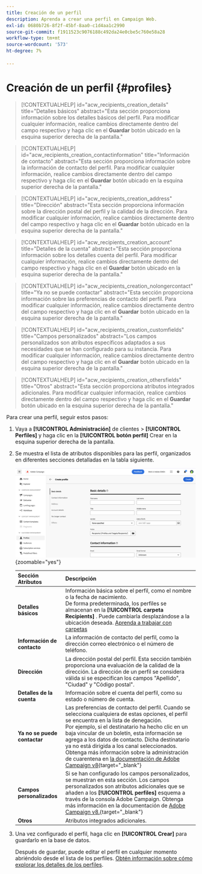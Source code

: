 ```yaml
---
title: Creación de un perfil
description: Aprenda a crear una perfil en Campaign Web.
exl-id: 0680b726-8f2f-45bf-8aa0-c1d4aa1c2990
source-git-commit: f1911523c9076188c492da24e0cbe5c760e58a28
workflow-type: tm+mt
source-wordcount: '573'
ht-degree: 7%

---
```


# Creación de un perfil {#profiles}

>[!CONTEXTUALHELP]
>id="acw_recipients_creation_details"
>title="Detalles básicos"
>abstract="Esta sección proporciona información sobre los detalles básicos del perfil. Para modificar cualquier información, realice cambios directamente dentro del campo respectivo y haga clic en el **Guardar** botón ubicado en la esquina superior derecha de la pantalla."

>[!CONTEXTUALHELP]
>id="acw_recipients_creation_contactinformation"
>title="Información de contacto"
>abstract="Esta sección proporciona información sobre la información de contacto del perfil. Para modificar cualquier información, realice cambios directamente dentro del campo respectivo y haga clic en el **Guardar** botón ubicado en la esquina superior derecha de la pantalla."

>[!CONTEXTUALHELP]
>id="acw_recipients_creation_address"
>title="Dirección"
>abstract="Esta sección proporciona información sobre la dirección postal del perfil y la calidad de la dirección. Para modificar cualquier información, realice cambios directamente dentro del campo respectivo y haga clic en el **Guardar** botón ubicado en la esquina superior derecha de la pantalla."

>[!CONTEXTUALHELP]
>id="acw_recipients_creation_account"
>title="Detalles de la cuenta"
>abstract="Esta sección proporciona información sobre los detalles cuenta del perfil. Para modificar cualquier información, realice cambios directamente dentro del campo respectivo y haga clic en el **Guardar** botón ubicado en la esquina superior derecha de la pantalla."

>[!CONTEXTUALHELP]
>id="acw_recipients_creation_nolongercontact"
>title="Ya no se puede contactar"
>abstract="Esta sección proporciona información sobre las preferencias de contacto del perfil. Para modificar cualquier información, realice cambios directamente dentro del campo respectivo y haga clic en el **Guardar** botón ubicado en la esquina superior derecha de la pantalla."

>[!CONTEXTUALHELP]
>id="acw_recipients_creation_customfields"
>title="Campos personalizados"
>abstract="Los campos personalizados son atributos específicos adaptados a sus necesidades que se han configurado para su instancia. Para modificar cualquier información, realice cambios directamente dentro del campo respectivo y haga clic en el **Guardar** botón ubicado en la esquina superior derecha de la pantalla."

>[!CONTEXTUALHELP]
>id="acw_recipients_creation_othersfields"
>title="Otros"
>abstract="Esta sección proporciona atributos integrados adicionales. Para modificar cualquier información, realice cambios directamente dentro del campo respectivo y haga clic en el **Guardar** botón ubicado en la esquina superior derecha de la pantalla."

Para crear una perfil, seguir estos pasos:

1. Vaya a **[!UICONTROL Administración]** de clientes > **[!UICONTROL Perfiles]** y haga clic en la **[!UICONTROL botón perfil]** Crear en la esquina superior derecha de la pantalla.

1. Se muestra el lista de atributos disponibles para las perfil, organizados en diferentes secciones detalladas en la tabla siguiente.

   ![Captura de pantalla que muestra la lista de atributos disponibles para el perfil, organizados en secciones](assets/create-profile.png){zoomable="yes"}

   | Sección Atributos | Descripción |
   |  ---  |  ---  |
   | **Detalles básicos** | Información básica sobre el perfil, como el nombre o la fecha de nacimiento.<br/>De forma predeterminada, los perfiles se almacenan en la **[!UICONTROL carpeta Recipients]** . Puede cambiarla desplazándose a la ubicación deseada. [Aprenda a trabajar con carpetas](../get-started/permissions.md#folders) |
   | **Información de contacto** | La información de contacto del perfil, como la dirección correo electrónico o el número de teléfono. |
   | **Dirección** | La dirección postal del perfil. Esta sección también proporciona una evaluación de la calidad de la dirección. La dirección de un perfil se considera válida si se especifican los campos &quot;Apellido&quot;, &quot;Ciudad&quot; y &quot;Código postal&quot;. |
   | **Detalles de la cuenta** | Información sobre el cuenta del perfil, como su estado o número de cuenta. |
   | **Ya no se puede contactar** | Las preferencias de contacto del perfil. Cuando se selecciona cualquiera de estas opciones, el perfil se encuentra en la lista de denegación.<br/>Por ejemplo, si el destinatario ha hecho clic en un baja vincular de un boletín, esta información se agrega a los datos de contacto. Dicha destinatario ya no está dirigida a los canal seleccionados. Obtenga más información sobre la administración de cuarentena en [la documentación de Adobe Campaign v8](https://experienceleague.adobe.com/docs/campaign/campaign-v8/send/failures/quarantines.html){target="_blank"} |
   | **Campos personalizados** | Si se han configurado los campos personalizados, se muestran en esta sección. Los campos personalizados son atributos adicionales que se añaden a los **[!UICONTROL perfiles]** esquema a través de la consola Adobe Campaign. Obtenga más información en la documentación de [Adobe Campaign v8.](https://experienceleague.adobe.com/docs/campaign/campaign-v8/developer/shemas-forms/extend-schema.html){target="_blank"} |
   | **Otros** | Atributos integrados adicionales. |

1. Una vez configurado el perfil, haga clic en **[!UICONTROL Crear]** para guardarlo en la base de datos.

   Después de guardar, puede editar el perfil en cualquier momento abriéndolo desde el lista de los perfiles. [Obtén información sobre cómo explorar los detalles de los perfiles](profile-view.md).